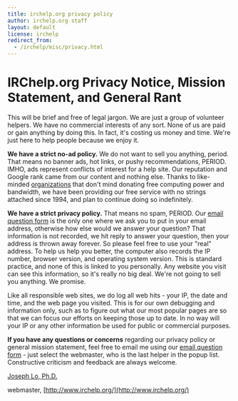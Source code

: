 ```yaml
---
title: irchelp.org privacy policy
author: irchelp.org staff
layout: default
license: irchelp
redirect_from:
  - /irchelp/misc/privacy.html
---
```


# IRChelp.org Privacy Notice, Mission Statement, and General Rant

This will be brief and free of legal jargon. We are just a group of volunteer
helpers. We have no commercial interests of any sort. None of us are paid or
gain anything by doing this. In fact, it's costing us money and time. We're
just here to help people because we enjoy it.

**We have a strict no-ad policy.** We do not want to sell you anything, period. That means no banner ads, hot links, or pushy recommendations, PERIOD. IMHO, ads represent conflicts of interest for a help site. Our reputation and Google rank came from our content and nothing else. Thanks to like-minded [organizations](../credit.html#who) that don't mind donating free computing power and bandwidth, we have been providing our free service with no strings attached since 1994, and plan to continue doing so indefinitely.

**We have a strict privacy policy.** That means no spam, PERIOD. Our [email question form](../mail.cgi) is the only one where we ask you to put in your email address, otherwise how else would we answer your question? That information is not recorded, we hit reply to answer your question, then your address is thrown away forever. So please feel free to use your "real" address. To help us help you better, the computer also records the IP number, browser version, and operating system version. This is standard practice, and none of this is linked to you personally. Any website you visit can see this information, so it's really no big deal. We're not going to sell you anything. We promise.

Like all responsible web sites, we do log all web hits - your IP, the date and
time, and the web page you visited. This is for our own debugging and
information only, such as to figure out what our most popular pages are so
that we can focus our efforts on keeping those up to date. In no way will your
IP or any other information be used for public or commercial purposes.

**If you have any questions or concerns** regarding our privacy policy or general mission statement, feel free to email me using our [email question form](../mail.cgi) - just select the webmaster, who is the last helper in the popup list. Constructive criticism and feedback are always welcome.

[Joseph Lo, Ph.D.](http://deckard.duhs.duke.edu/~jyl/)

webmaster, [http://www.irchelp.org/](http://www.irchelp.org/)

